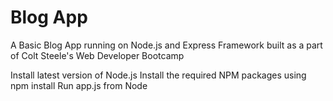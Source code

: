 # Blog App
A Basic Blog App running on Node.js and Express Framework built as a part of Colt Steele's Web Developer Bootcamp                           

Install latest version of Node.js Install the required NPM packages using npm install Run app.js from Node
